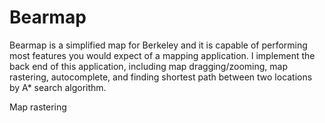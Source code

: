 # Bearmap
  Bearmap is a simplified map for Berkeley and it is capable of performing most features you would expect of a mapping 
application. 
  I implement the back end of this application, including map dragging/zooming, map rastering, autocomplete, and finding
shortest path between two locations by A* search algorithm.

Map rastering 
<a href="https://media.giphy.com/media/gdNtnEYJpli6GJ3kXM/giphy.gif">

